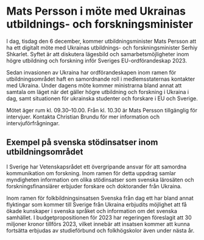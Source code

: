 # Mats Persson i möte med Ukrainas utbildnings- och forskningsminister

I dag, tisdag den 6 december, kommer utbildningsminister Mats Persson att ha ett digitalt möte med Ukrainas utbildnings- och forskningsminister Serhiy Shkarlet. Syftet är att diskutera lägesbild och samarbetsmöjligheter inom högre utbildning och forskning inför Sveriges EU-ordförandeskap 2023.

Sedan invasionen av Ukraina har ordförandeskapen inom ramen för utbildningsområdet haft en samordnande roll i medlemsstaternas kontakter med Ukraina. Under dagens möte kommer ministrarna bland annat att samtala om läget när det gäller högre utbildning och forskning i Ukraina i dag, samt situationen för ukrainska studenter och forskare i EU och Sverige.

Mötet äger rum kl. 09.30–10.00. Från kl. 10.30 är Mats Persson tillgänglig för intervjuer. Kontakta Christian Brundu för mer information och intervjuförfrågningar.

## Exempel på svenska stödinsatser inom utbildningsområdet

I Sverige har Vetenskapsrådet ett övergripande ansvar för att samordna kommunikation om forskning. Inom ramen för detta uppdrag samlar myndigheten information om olika stödinsatser som svenska lärosäten och forskningsfinansiärer erbjuder forskare och doktorander från Ukraina.

Inom ramen för folkbildningsinsatsen Svenska från dag ett har bland annat flyktingar som kommer till Sverige från Ukraina erbjudits möjlighet att få ökade kunskaper i svenska språket och information om det svenska samhället. I budgetpropositionen för 2023 har regeringen föreslagit att 30 miljoner kronor tillförs 2023, vilket innebär att insatsen kommer att kunna fortsätta erbjudas av studieförbund och folkhögskolor även under nästa år.
